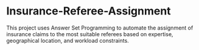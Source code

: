 # Insurance-Referee-Assignment
This project uses Answer Set Programming to automate the assignment of insurance claims to the most suitable referees based on expertise, geographical location, and workload constraints.
